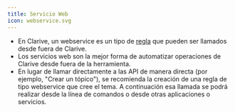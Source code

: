 ```yaml
---
title: Servicio Web
icon: webservice.svg
---
```

* En Clarive, un webservice es un tipo de [regla](concepts/rule) que pueden ser llamados desde fuera de Clarive.
* Los servicios web son la mejor forma de automatizar operaciones de Clarive desde fuera de la herramienta.
* En lugar de llamar directamente a las API de manera directa (por ejemplo, "Crear un tópico"), se recomienda la creación de una regla de tipo webservice que cree el tema. A continuación esa llamada se podrá realizar desde la línea de comandos o desde otras aplicaciones o servicios.